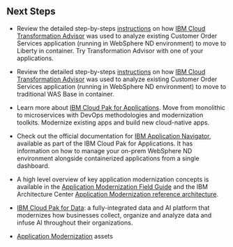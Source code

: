 
## Next Steps

  - Review the detailed step-by-steps [instructions](liberty/extras/liberty-analyze.md) on how [IBM Cloud Transformation Advisor](https://www.ibm.com/cloud/garage/practices/learn/ibm-transformation-advisor) was used to analyze existing Customer Order Services application (running in WebSphere ND environment) to move to Liberty in container. Try Transformation Advisor with one of your applications.

  - Review the detailed step-by-steps [instructions](was90/extras/tWAS-analyze.md) on how [IBM Cloud Transformation Advisor](https://www.ibm.com/cloud/garage/practices/learn/ibm-transformation-advisor) was used to analyze existing Customer Order Services application (running in WebSphere ND environment) to move to traditional WAS Base in container.

  - Learn more about [IBM Cloud Pak for Applications](https://www.ibm.com/ca-en/cloud/cloud-pak-for-applications). Move from monolithic to microservices with DevOps methodologies and modernization toolkits. Modernize existing apps and build new cloud-native apps.

  - Check out the official documentation for [IBM Application Navigator](https://ibm.github.io/appnav/), available as part of the IBM Cloud Pak for Applications. It has information on how to manage your on-prem WebSphere ND environment alongside containerized applications from a single dashboard.

  -  A high level overview of key application modernization concepts is available in the [Application Modernization Field Guide](https://www.ibm.com/cloud/garage/content/field-guide/app-modernization-field-guide/) and the IBM Architecture Center [Application Modernization reference architecture](https://www.ibm.com/cloud/garage/architectures/application-modernization/).

  - [IBM Cloud Pak for Data](https://www.ibm.com/ca-en/products/cloud-pak-for-data): a fully-integrated data and AI platform that modernizes how businesses collect, organize and analyze data and infuse AI throughout their organizations.

  - [Application Modernization](https://ibm-cloud-architecture.github.io/deliverables/application-modernization.html) assets


 